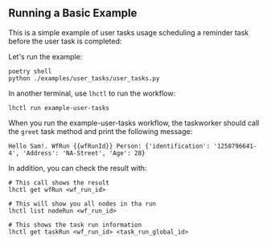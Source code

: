 ## Running a Basic Example

This is a simple example of user tasks usage scheduling a reminder task before the user task is completed:

Let's run the example:

```
poetry shell
python ./examples/user_tasks/user_tasks.py
```

In another terminal, use `lhctl` to run the workflow:

```
lhctl run example-user-tasks
```

When you run the example-user-tasks workflow, the taskworker should call the `greet` task method and print
the following message:

```
Hello Sam!. WfRun {{wfRunId}} Person: {'identification': '1258796641-4', 'Address': 'NA-Street', 'Age': 28}
```

In addition, you can check the result with:

```
# This call shows the result
lhctl get wfRun <wf_run_id>

# This will show you all nodes in tha run
lhctl list nodeRun <wf_run_id>

# This shows the task run information
lhctl get taskRun <wf_run_id> <task_run_global_id>
```
